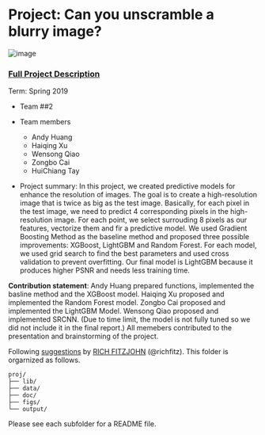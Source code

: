 # Project: Can you unscramble a blurry image? 
![image](figs/example.png)

### [Full Project Description](doc/project3_desc.md)

Term: Spring 2019

+ Team ##2
+ Team members
	+ Andy Huang
	+ Haiqing Xu
	+ Wensong Qiao
	+ Zongbo Cai
	+ HuiChiang Tay

+ Project summary: In this project, we created predictive models for enhance the resolution of images. The goal is to create a high-resolution image that is twice as big as the test image. Basically, for each pixel in the test image, we need to predict 4 corresponding pixels in the high-resolution image. For each point, we select surrouding 8 pixels as our features, vectorize them and fir a predictive model. We used Gradient Boosting Method as the baseline method and proposed three possible improvements: XGBoost, LightGBM and Random Forest. For each model, we used grid search to find the best parameters and used cross validation to prevent overfitting. Our final model is LightGBM because it produces higher PSNR and needs less training time.
	
**Contribution statement**: Andy Huang prepared functions, implemented the basline method and the XGBoost model. Haiqing Xu proposed and implemented the Random Forest model. Zongbo Cai proposed and implemented the LightGBM Model. Wensong Qiao proposed and implemented SRCNN. (Due to time limit, the model is not fully tuned so we did not include it in the final report.) All memebers contributed to the presentation and brainstorming of the project.

Following [suggestions](http://nicercode.github.io/blog/2013-04-05-projects/) by [RICH FITZJOHN](http://nicercode.github.io/about/#Team) (@richfitz). This folder is orgarnized as follows.

```
proj/
├── lib/
├── data/
├── doc/
├── figs/
└── output/
```

Please see each subfolder for a README file.
